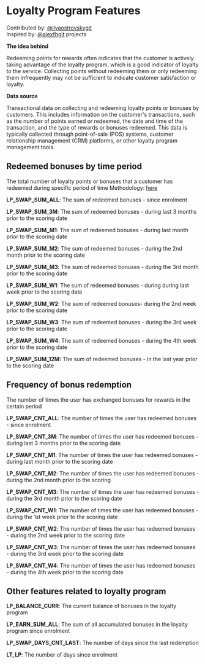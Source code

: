 # Loyalty Program Features

Contributed by: [@ilyaostrovskygit](https://github.com/ilyaostrovskygit)<br> 
Inspired by: [@alexfhgit](https://github.com/alexfhgit) projects <br>

**The idea behind** 

Redeeming points for rewards often indicates that the customer is actively taking advantage of the loyalty program, which is a good indicator of loyalty to the service. Collecting points without redeeming them or only redeeming them infrequently may not be sufficient to indicate customer satisfaction or loyalty.

**Data source**

Transactional data on collecting and redeeming loyalty points or bonuses by customers. This includes information on the customer's transactions, such as the number of points earned or redeemed, the date and time of the transaction, and the type of rewards or bonuses redeemed. This data is typically collected through point-of-sale (POS) systems, customer relationship management (CRM) platforms, or other loyalty program management tools.

## Redeemed bonuses by time period
The total number of loyalty points or bonuses that a customer has redeemed during specific period of time
Methodology: [here](https://github.com/FeatureHub-AI/FeatureHub/blob/b7b8a35a7e325dc50bd6d182ad17289e4da019bf/telecom/Last%20SIM%20Change.md)

**LP_SWAP_SUM_ALL**: The sum of redeemed bonuses -  since enrolment 

**LP_SWAP_SUM_3M**: The sum of redeemed bonuses - during last 3 months prior to the scoring date

**LP_SWAP_SUM_M1**: The sum of redeemed bonuses - during last month prior to the scoring date

**LP_SWAP_SUM_M2**: The sum of redeemed bonuses - during the 2nd month prior to the scoring date

**LP_SWAP_SUM_M3**: The sum of redeemed bonuses - during the 3rd month prior to the scoring date

**LP_SWAP_SUM_W1**: The sum of redeemed bonuses - during during last week prior to the scoring date

**LP_SWAP_SUM_W2**: The sum of redeemed bonuses- during the 2nd week prior to the scoring date

**LP_SWAP_SUM_W3**: The sum of redeemed bonuses - during the 3rd week prior to the scoring date

**LP_SWAP_SUM_W4**: The sum of redeemed bonuses - during the 4th week prior to the scoring date

**LP_SWAP_SUM_12M:** The sum of redeemed bonuses - in the last year prior to the scoring date



## Frequency of bonus redemption
The number of times the user has exchanged bonuses for rewards in the certain period

**LP_SWAP_CNT_ALL**: The number of times the user has redeemed bonuses - since enrolment

**LP_SWAP_CNT_3M**: The number of times the user has redeemed bonuses - during last 3 months prior to the scoring date

**LP_SWAP_CNT_M1**: The number of times the user has redeemed bonuses - during last month prior to the scoring date

**LP_SWAP_CNT_M2**: The number of times the user has redeemed bonuses - during the 2nd month prior to the scoring

**LP_SWAP_CNT_M3**: The number of times the user has redeemed bonuses - during the 3rd month prior to the scoring date

**LP_SWAP_CNT_W1**: The number of times the user has redeemed bonuses - during the 1st week  prior to the scoring date

**LP_SWAP_CNT_W2**: The number of times the user has redeemed bonuses - during the 2nd week  prior to the scoring date

**LP_SWAP_CNT_W3**: The number of times the user has redeemed bonuses - during the 3rd week  prior to the scoring date

**LP_SWAP_CNT_W4**: The number of times the user has redeemed bonuses - during the 4th week  prior to the scoring date

## Other features related to loyalty program

**LP_BALANCE_CURR**: The current balance of bonuses in the loyalty program

**LP_EARN_SUM_ALL**: The sum of all accumulated bonuses in the loyalty program since enrolment

**LP_SWAP_DAYS_CNT_LAST**: The number of days since the last redemption

**LT_LP**: The number of days since enrolment
